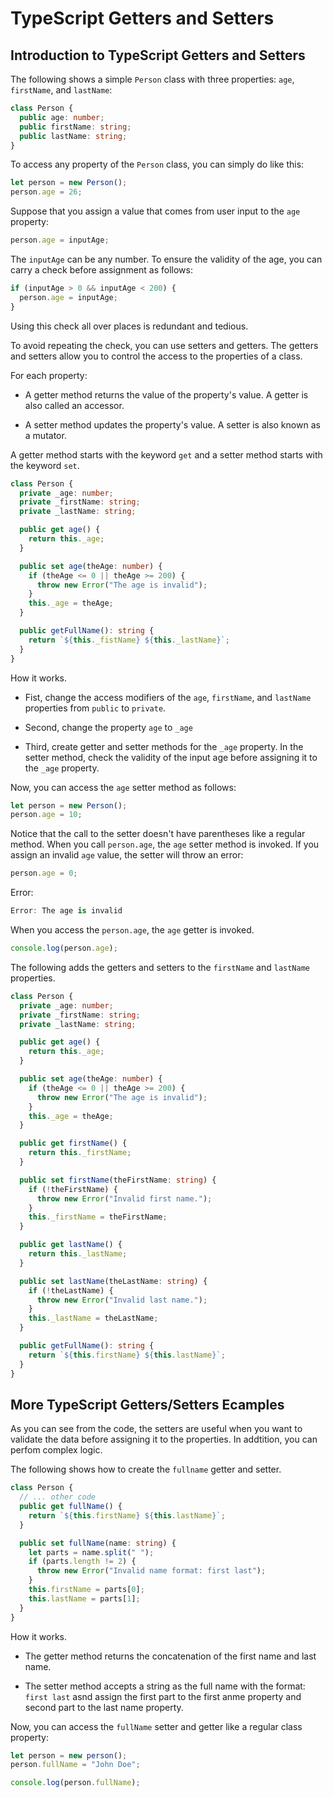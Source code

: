 # TypeScript Getters and Setters

## Introduction to TypeScript Getters and Setters

The following shows a simple `Person` class with three properties: `age`, `firstName`, and `lastName`:

```ts
class Person {
  public age: number;
  public firstName: string;
  public lastName: string;
}
```

To access any property of the `Person` class, you can simply do like this:

```ts
let person = new Person();
person.age = 26;
```

Suppose that you assign a value that comes from user input to the `age` property:

```ts
person.age = inputAge;
```

The `inputAge` can be any number. To ensure the validity of the age, you can carry a check before assignment as follows:

```ts
if (inputAge > 0 && inputAge < 200) {
  person.age = inputAge;
}
```

Using this check all over places is redundant and tedious.

To avoid repeating the check, you can use setters and getters. The getters and setters allow you to control the access to the properties of a class.

For each property:

- A getter method returns the value of the property's value. A getter is also called an accessor.

- A setter method updates the property's value. A setter is also known as a mutator.

A getter method starts with the keyword `get` and a setter method starts with the keyword `set`.

```ts
class Person {
  private _age: number;
  private _firstName: string;
  private _lastName: string;

  public get age() {
    return this._age;
  }

  public set age(theAge: number) {
    if (theAge <= 0 || theAge >= 200) {
      throw new Error("The age is invalid");
    }
    this._age = theAge;
  }

  public getFullName(): string {
    return `${this._fistName} ${this._lastName}`;
  }
}
```

How it works.

- Fist, change the access modifiers of the `age`, `firstName`, and `lastName` properties from `public` to `private`.

- Second, change the property `age` to `_age`

- Third, create getter and setter methods for the `_age` property. In the setter method, check the validity of the input age before assigning it to the `_age` property.

Now, you can access the `age` setter method as follows:

```ts
let person = new Person();
person.age = 10;
```

Notice that the call to the setter doesn't have parentheses like a regular method. When you call `person.age`, the `age` setter method is invoked. If you assign an invalid `age` value, the setter will throw an error:

```ts
person.age = 0;
```

Error:

```ts
Error: The age is invalid
```

When you access the `person.age`, the `age` getter is invoked.

```ts
console.log(person.age);
```

The following adds the getters and setters to the `firstName` and `lastName` properties.

```ts
class Person {
  private _age: number;
  private _firstName: string;
  private _lastName: string;

  public get age() {
    return this._age;
  }

  public set age(theAge: number) {
    if (theAge <= 0 || theAge >= 200) {
      throw new Error("The age is invalid");
    }
    this._age = theAge;
  }

  public get firstName() {
    return this._firstName;
  }

  public set firstName(theFirstName: string) {
    if (!theFirstName) {
      throw new Error("Invalid first name.");
    }
    this._firstName = theFirstName;
  }

  public get lastName() {
    return this._lastName;
  }

  public set lastName(theLastName: string) {
    if (!theLastName) {
      throw new Error("Invalid last name.");
    }
    this._lastName = theLastName;
  }

  public getFullName(): string {
    return `${this.firstName} ${this.lastName}`;
  }
}
```

## More TypeScript Getters/Setters Ecamples

As you can see from the code, the setters are useful when you want to validate the data before assigning it to the properties. In addtition, you can perfom complex logic.

The following shows how to create the `fullname` getter and setter.

```ts
class Person {
  // ... other code
  public get fullName() {
    return `${this.firstName} ${this.lastName}`;
  }

  public set fullName(name: string) {
    let parts = name.split(" ");
    if (parts.length != 2) {
      throw new Error("Invalid name format: first last");
    }
    this.firstName = parts[0];
    this.lastName = parts[1];
  }
}
```

How it works.

- The getter method returns the concatenation of the first name and last name.

- The setter method accepts a string as the full name with the format: `first last` asnd assign the first part to the first anme property and second part to the last name property.

Now, you can access the `fullName` setter and getter like a regular class property:

```ts
let person = new person();
person.fullName = "John Doe";

console.log(person.fullName);
```
